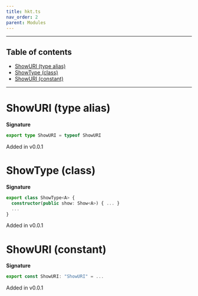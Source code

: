 ```yaml
---
title: hkt.ts
nav_order: 2
parent: Modules
---
```


---

<h2 class="text-delta">Table of contents</h2>

- [ShowURI (type alias)](#showuri-type-alias)
- [ShowType (class)](#showtype-class)
- [ShowURI (constant)](#showuri-constant)

---

# ShowURI (type alias)

**Signature**

```ts
export type ShowURI = typeof ShowURI
```

Added in v0.0.1

# ShowType (class)

**Signature**

```ts
export class ShowType<A> {
  constructor(public show: Show<A>) { ... }
  ...
}
```

Added in v0.0.1

# ShowURI (constant)

**Signature**

```ts
export const ShowURI: "ShowURI" = ...
```

Added in v0.0.1
